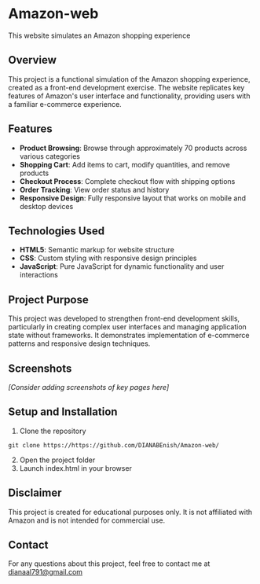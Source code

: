 # Amazon-web
This website simulates an Amazon shopping experience

## Overview
This project is a functional simulation of the Amazon shopping experience, created as a front-end development exercise. The website replicates key features of Amazon's user interface and functionality, providing users with a familiar e-commerce experience.

## Features
- **Product Browsing**: Browse through approximately 70 products across various categories
- **Shopping Cart**: Add items to cart, modify quantities, and remove products
- **Checkout Process**: Complete checkout flow with shipping options
- **Order Tracking**: View order status and history
- **Responsive Design**: Fully responsive layout that works on mobile and desktop devices

## Technologies Used
- **HTML5**: Semantic markup for website structure
- **CSS**: Custom styling with responsive design principles
- **JavaScript**: Pure JavaScript for dynamic functionality and user interactions

## Project Purpose
This project was developed to strengthen front-end development skills, particularly in creating complex user interfaces and managing application state without frameworks. It demonstrates implementation of e-commerce patterns and responsive design techniques.

## Screenshots
*[Consider adding screenshots of key pages here]*

## Setup and Installation
1. Clone the repository
```
git clone https://https://github.com/DIANABEnish/Amazon-web/
```
2. Open the project folder
3. Launch index.html in your browser


## Disclaimer
This project is created for educational purposes only. It is not affiliated with Amazon and is not intended for commercial use.

## Contact
For any questions about this project, feel free to contact me at dianaal791@gmail.com
